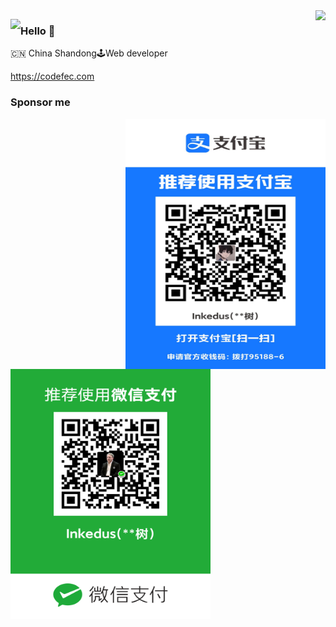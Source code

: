<img align="right" src="https://bbs.vpsdie.com/w/users/github/zhuchunshu:readme/top-langs" />
<p><img align="left" src="https://bbs.vpsdie.com/w/users/github/zhuchunshu:readme" /></p>

### Hello 👋

🇨🇳 China Shandong🕹Web developer

https://codefec.com

### Sponsor me

<img width="320px" height="400px" align="right" src="./Collection/alipay.jpg" />
<p><img width="320px" height="400px" align="left" src="./Collection/wxpay.png" /></p>
